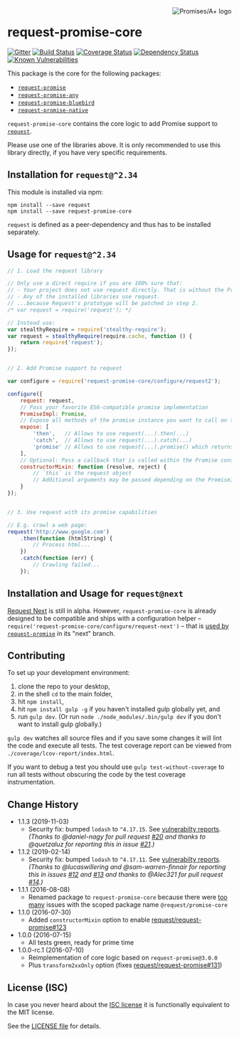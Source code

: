 <a href="http://promisesaplus.com/">
    <img src="https://promises-aplus.github.io/promises-spec/assets/logo-small.png" align="right" alt="Promises/A+ logo" />
</a>

# request-promise-core

[![Gitter](https://img.shields.io/badge/gitter-join_chat-blue.svg?style=flat-square&maxAge=2592000)](https://gitter.im/request/request-promise?utm_source=badge&utm_medium=badge&utm_campaign=pr-badge&utm_content=badge)
[![Build Status](https://img.shields.io/travis/request/promise-core/master.svg?style=flat-square&maxAge=2592000)](https://travis-ci.org/request/promise-core)
[![Coverage Status](https://img.shields.io/coveralls/request/promise-core.svg?style=flat-square&maxAge=2592000)](https://coveralls.io/r/request/promise-core)
[![Dependency Status](https://img.shields.io/david/request/promise-core.svg?style=flat-square&maxAge=2592000)](https://david-dm.org/request/promise-core)
[![Known Vulnerabilities](https://snyk.io/test/npm/promise-core/badge.svg?style=flat-square&maxAge=2592000)](https://snyk.io/test/npm/promise-core)


This package is the core for the following packages:

- [`request-promise`](https://github.com/request/request-promise)
- [`request-promise-any`](https://github.com/request/request-promise-any)
- [`request-promise-bluebird`](https://github.com/request/request-promise-bluebird)
- [`request-promise-native`](https://github.com/request/request-promise-native)

`request-promise-core` contains the core logic to add Promise support to [`request`](https://github.com/request/request).

Please use one of the libraries above. It is only recommended to use this library directly, if you have very specific requirements.

## Installation for `request@^2.34`

This module is installed via npm:

```
npm install --save request
npm install --save request-promise-core
```

`request` is defined as a peer-dependency and thus has to be installed separately.

## Usage for `request@^2.34`

``` js
// 1. Load the request library

// Only use a direct require if you are 100% sure that:
// - Your project does not use request directly. That is without the Promise capabilities by calling require('request').
// - Any of the installed libraries use request.
// ...because Request's prototype will be patched in step 2.
/* var request = require('request'); */

// Instead use:
var stealthyRequire = require('stealthy-require');
var request = stealthyRequire(require.cache, function () {
    return require('request');
});


// 2. Add Promise support to request

var configure = require('request-promise-core/configure/request2');

configure({
    request: request,
	// Pass your favorite ES6-compatible promise implementation
    PromiseImpl: Promise,
	// Expose all methods of the promise instance you want to call on the request(...) call
    expose: [
        'then',   // Allows to use request(...).then(...)
        'catch',  // Allows to use request(...).catch(...)
        'promise' // Allows to use request(...).promise() which returns the promise instance
    ],
    // Optional: Pass a callback that is called within the Promise constructor
    constructorMixin: function (resolve, reject) {
        // `this` is the request object
        // Additional arguments may be passed depending on the PromiseImpl used
    }
});


// 3. Use request with its promise capabilities

// E.g. crawl a web page:
request('http://www.google.com')
    .then(function (htmlString) {
        // Process html...
    })
    .catch(function (err) {
        // Crawling failed...
    });
```

## Installation and Usage for `request@next`

[Request Next](https://github.com/request/request/issues/1982) is still in alpha. However, `request-promise-core` is already designed to be compatible and ships with a configuration helper – `require('request-promise-core/configure/request-next')` – that is [used by `request-promise`](https://github.com/request/request-promise/blob/next/lib/rp.js) in its "next" branch.

## Contributing

To set up your development environment:

1. clone the repo to your desktop,
2. in the shell `cd` to the main folder,
3. hit `npm install`,
4. hit `npm install gulp -g` if you haven't installed gulp globally yet, and
5. run `gulp dev`. (Or run `node ./node_modules/.bin/gulp dev` if you don't want to install gulp globally.)

`gulp dev` watches all source files and if you save some changes it will lint the code and execute all tests. The test coverage report can be viewed from `./coverage/lcov-report/index.html`.

If you want to debug a test you should use `gulp test-without-coverage` to run all tests without obscuring the code by the test coverage instrumentation.

## Change History

- 1.1.3 (2019-11-03)
    - Security fix: bumped `lodash` to `^4.17.15`. See [vulnerabilty reports](https://snyk.io/vuln/search?q=lodash&type=npm).
      *(Thanks to @daniel-nagy for pull request [#20](https://github.com/request/promise-core/pull/20) and thanks to @quetzaluz for reporting this in issue [#21](https://github.com/request/promise-core/issues/21).)*
- 1.1.2 (2019-02-14)
    - Security fix: bumped `lodash` to `^4.17.11`. See [vulnerabilty reports](https://snyk.io/vuln/search?q=lodash&type=npm).
      *(Thanks to @lucaswillering and @sam-warren-finnair for reporting this in issues [#12](https://github.com/request/promise-core/issues/12) and [#13](https://github.com/request/promise-core/issues/13) and thanks to @Alec321 for pull request [#14](https://github.com/request/promise-core/pull/14).)*
- 1.1.1 (2016-08-08)
    - Renamed package to `request-promise-core` because there were [too](https://github.com/request/request-promise/issues/137) [many](https://github.com/request/request-promise/issues/141) issues with the scoped package name `@request/promise-core`
- 1.1.0 (2016-07-30)
    - Added `constructorMixin` option to enable [request/request-promise#123](https://github.com/request/request-promise/pull/123)
- 1.0.0 (2016-07-15)
    - All tests green, ready for prime time
- 1.0.0-rc.1 (2016-07-10)
    - Reimplementation of core logic based on `request-promise@3.0.0`
    - Plus `transform2xxOnly` option (fixes [request/request-promise#131](https://github.com/request/request-promise/issues/131))

## License (ISC)

In case you never heard about the [ISC license](http://en.wikipedia.org/wiki/ISC_license) it is functionally equivalent to the MIT license.

See the [LICENSE file](LICENSE) for details.
